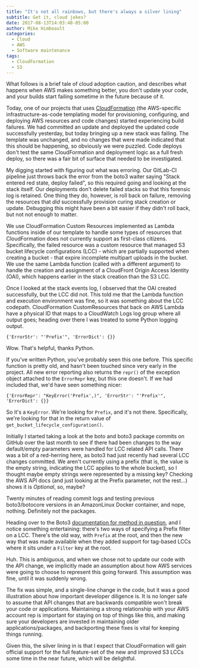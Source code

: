 ```yaml
---
title: "It's not all rainbows, but there's always a silver lining"
subtitle: Get it, cloud jokes?
date: 2017-08-13T14:03:48-05:00
author: Mike Himbeault
categories:
  - Cloud
  - AWS
  - Software maintenance
tags:
  - CloudFormation
  - S3
---
```


What follows is a brief tale of cloud adoption caution, and describes what happens when AWS makes something better, you don't update your code, and your builds start failing sometime in the future because of it.

<!--more-->

Today, one of our projects that uses [CloudFormation](https://aws.amazon.com/cloudformation/) (the AWS-specific infrastructure-as-code templating model for provisioning, configuring, and deploying AWS resources and code changes) started experiencing build failures. We had committed an update and deployed the updated code successfully yesterday, but today bringing up a new stack was failing. The template was unchanged, and no changes that were made indicated that this should be happening, so obviously we were puzzled. Code deploys don't test the same CloudFormation and deployment logic as a full fresh deploy, so there was a fair bit of surface that needed to be investigated.

My digging started with figuring out what was erroring. Our GitLab-CI pipeline just throws back the error from the boto3 waiter saying "Stack entered red state, deploy failed", so this required going and looking at the stack itself. Our deployments don't delete failed stacks so that this forensic log is retained. One thing they do, however, is roll back on failure, removing the resources that *did* successfully provision curing stack creation or update. Debugging this might have been a bit easier if they didn't roll back, but not not enough to matter.

We use CloudFormation Custom Resources implemented as Lambda functions inside of our template to handle some types of resources that CloudFormation does not currently support as first-class citizens. Specifically, the failed resource was a custom resource that managed S3 bucket lifecycle configurations (LCC) - which are partially supported when creating a bucket - that expire incomplete multipart uploads in the bucket. We use the same Lambda function (called with a different argument) to handle the creation and assignment of a CloudFront Origin Access Identity (OAI), which happens earlier in the stack creation than the S3 LCC.

Once I looked at the stack events log, I observed that the OAI created successfully, but the LCC did not. This told me that the Lambda function and execution environment was fine, so it was something about the LCC codepath. CloudFormation CustomResources that back on AWS Lambda have a physical ID that maps to a CloudWatch Logs log group where all output goes; heading over there I was treated to some Python logging output.

```
{'ErrorStr': "'Prefix'", 'ErrorDict': {}}
```

Wow. That's helpful, thanks Python.

If you've written Python, you've probably seen this one before. This specific function is pretty old, and hasn't been touched since very early in the project. All new error reporting also returns the `repr()` of the exception object attached to the `ErrorRepr` key, but this one doesn't. If we had included that, we'd have seen something nicer:

```
{'ErrorRepr': "KeyError('Prefix',)", 'ErrorStr': "'Prefix'", 'ErrorDict': {}}
```

So it's a `KeyError`. We're looking for `Prefix`, and it's not there. Specifically, we're looking for that in the return value of `get_bucket_lifecycle_configuration()`.

Initially I started taking a look at the boto and boto3 package commits on GitHub over the last month to see if there had been changes to the way default/empty parameters were handled for LCC related API calls. There was a bit of a red-herring here, as boto3 had just recently had several LCC changes committed. We aren't currently using a prefix (that is, the value is the empty string, indicating the LCC applies to the whole bucket), so I thought maybe empty strings were represented by a missing key? Checking the AWS API docs (and just looking at the Prefix parameter, not the rest...) shows it is *Optional*, so, maybe?

Twenty minutes of reading commit logs and testing previous boto3/botocore versions in an AmazonLinux Docker container, and nope, nothing. Definitely not the packages.

Heading over to the Boto3 [documentation for method in question](http://boto3.readthedocs.io/en/latest/reference/services/s3.html#S3.Client.get_bucket_lifecycle_configuration), and I notice something entertaining: there's two ways of specifying a Prefix filter on a LCC. There's the old way, with `Prefix` at the root, and then the new way that was made available when they added support for tag-based LCCs where it sits under a `Filter` key at the root.

Huh. This is ambiguous, and when we chose not to update our code with the API change, we implicitly made an assumption about how AWS services were going to choose to represent this going forward. This assumption was fine, until it was suddenly wrong.

The fix was simple, and a single-line change in the code, but it was a good illustration about how important developer diligence is. It is no longer safe to assume that API changes that are backwards compatible won't break your code or applications. Maintaining a strong relationship with your AWS account rep is important for staying on top of things like this, and making sure your developers are invested in maintaining older applications/packages, and backporting these fixes is vital for keeping things running.

Given this, the silver lining in is that I expect that CloudFormation will gain official support for the full feature-set of the new and improved S3 LCCs some time in the near future, which will be delightful.
